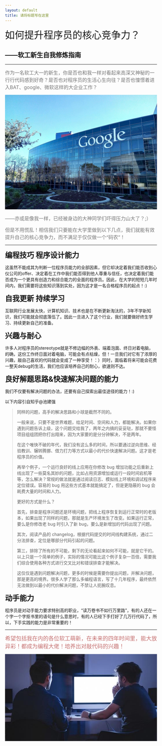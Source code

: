 ```yaml
---
layout: default
title: 请将标题写在这里
---
```


<font size= "6">如何提升程序员的核心竞争力？</font><br />

## ——软工新生自我修炼指南

---

<font color=#787878 size="3">作为一名软工大一的新生，你是否也和我一样对看起来高深又神秘的一行行代码感到好奇？是否也对程序员的生活心生向往？是否也憧憬着进入BAT、google、微软这样的大企业工作？</font> 


![](timg.jpg) 



<font color=#787878 size="3">——亦或是像我一样，已经被身边的大神同学们吓得压力山大了？;）</font>


<font color=#787878 size="3">但是不用慌乱！相信我们只要能在大学里做到以下几点，我们就能有效提升自己的核心竞争力，而不满足于仅仅做一个“码农”！</font>

---

<font size="5">**编程技巧 程序设计能力**</font>

这虽然不能成其为判断一位程序员能力的全部因素，但它却决定着我们能否收到心仪公司的offer、决定着在工作中我们能否得到他人尊重与信任，也决定着我们能否成为一个更具有创造力和综合能力的全面的程序员。因此，在大学的短短几年时间内，我们需要将这些知识落到实处，因为这才是一名合格程序员的起点！:)

<font size="5">**自我更新 持续学习**</font>

互联网行业发展太快，计算机知识、技术也是在不断更新淘汰的，3年不学新知识，我们可能就会彻底落伍了。因此一旦进入了这个行业，我们就要做好终生学习、持续更新自己的准备。

<font size="5">**兴趣与耐心**</font>

许多人对程序员的stereotype就是不修边幅的外表、端着泡面、终日对着电脑，的确，这份工作终日面对着电脑，可能会有点枯燥，但！一旦我们对它有了浓厚的兴趣，敲自己喜欢的代码就会变成了一种享受！：）同时，面临着将来可能会花费一整天debug的生活，我们也应该培养自己的耐心，欲速则不达。 

<font size="5">**良好解题思路&快速解决问题的能力**</font> 

我们不仅要有解决问题的办法，还要有自己探索出最佳途径的能力！:)

以下内容引自知乎@池建强
>同样的问题，高手的解决思路和小球是截然不同的。
>
>一般来说，只要不是世界难题，给足时间、空间和人力，都能解决。如果你遇到问题告诉上级，这个问题交给我了，两年之内搞的妥妥哒，那就不要怪项目组组团把你打出翔来，因为大家要的是分分钟解决，不是两年。
>
>在这个唯快不破的年代，我们没有这么多的时间，所以要通过逆向思维、经验教训、辗转腾挪、借力打力等方式以最小的代价快速解决问题。这才是老程序员的价值。
>
>再举个例子，一个运行良好的线上应用在你修改 bug 增加功能之后重新上线出现了一些莫名其妙的问题，比如占用资源增加或运行一段时间宕机等等，怎么解决？常规的做法就是通过阅读日志、模拟线上环境和调试程序来定位错误。容易的 bug 用这些方式基本就能搞定了，但是更隐蔽的 bug 会耗费大量的时间和人力。
>
>更好的方式是什么？
>
>首先，排查是程序问题还是环境问题，把线上程序恢复到运行正常时的老版本，如果出现了同样的问题，那就是生产环境发生了改变。如果运行正常，要么是你修改老 bug 时引入了新 bug，要么是新增加的代码出现了问题。
>
>其次，阅读产品的 changelog，根据代码提交的时间线构建系统，通过二分法排查，定位是哪部分代码引起的问题。
>
>第三，排除了所有的不可能，剩下的无论看起来如何不可能，就是它干的。以上只是一个简单的例子，实际的情况可能比这个例子复杂一百倍，需要我们综合使用各种方式进行交叉比对和错误排查才能解决。
>
>这仅仅是遇到问题解决问题，更多的时候是需要你提出问题，并解决问题，那是更高的境界。很多人学了那么多编程语言，写了十几年程序，最终依然无法做到以最小的代价解决问题，不禁让人扼腕叹息。


<font size="5">**动手能力**</font>

程序员是对动手能力要求特别高的职业，“读万卷书不如行万里路”，有的人还在一个字一个字抠书里的语句是什么意思时，有的人已经下手打好了几万行代码了，所以，下手实践的能力是非常重要的！

---

<font size="4" color= #C67171>希望包括我在内的各位软工萌新，在未来的四年时间里，能大放异彩！都成为编程大佬！培养出对敲代码的兴趣！</font>



![](3.jpg)